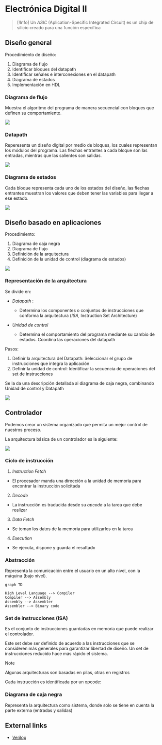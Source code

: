 # Electrónica Digital II





>[!Info]
>Un _ASIC_ (Aplication-Specific Integrated Circuit) es un chip de silicio creado para una función específica


## Diseño general

Procedimiento de diseño:
1. Diagrama de flujo
2. Identificar bloques del datapath
3. Identificar señales e interconexiones en el datapath
4. Diagrama de estados
5. Implementación en HDL


### Diagrama de flujo

Muestra el algoritmo del programa de manera secuencial con bloques que definen su comportamiento.

![](attachments/Pasted%20image%2020230328071931.png)



### Datapath

Reperesenta un diseño digital por medio de bloques, los cuales representan los módulos del programa. Las flechas entrantes a cada bloque son las entradas, mientras que las salientes son salidas.

![](attachments/Pasted%20image%2020230328071945.png)


### Diagrama de estados

Cada bloque representa cada uno de los estados del diseño, las flechas entrantes muestran los valores que deben tener las variables para llegar a ese estado.

![](attachments/Pasted%20image%2020230328072057.png)


## Diseño basado en aplicaciones

Procedimiento:

1.  Diagrama de caja negra
2.  Diagrama de flujo
3.  Definición de la arquitectura
4.  Definición de la unidad de control (diagrama de estados)

![](attachments/Pasted%20image%2020230328072136.png)


### Representación de la arquitectura

Se divide en:

-   _Datapath_ :
    
    -   Determina los componentes o conjuntos de instrucciones que conforma la arquitectura (_ISA_, Instruction Set Architecture)
-   _Unidad de control_
    
    -   Determina el comportamiento del programa mediante su cambio de estados. Coordina las operaciones del datapath

Pasos:

1.  Definir la arquitectura del Datapath: Seleccionar el grupo de instrucciones que integra la aplicación
2.  Definir la unidad de control: Identificar la secuencia de operaciones del set de instrucciones

Se la da una descripción detallada al diagrama de caja negra, combinando Unidad de control y Datapath

![](attachments/Pasted%20image%2020230328072319.png)


## Controlador

Podemos crear un sistema organizado que permita un mejor control de nuestros proceso.

La arquitectura básica de un controlador es la siguiente:

![](attachments/Pasted%20image%2020230328072355.png)


### Ciclo de instrucción

1. _Instruction Fetch_
  - El procesador manda una dirección a la unidad de memoria para encontrar la instrucción solicitada
2. _Decode_
  - La instrucción es traducida desde su _opcode_ a la tarea que debe realizar
3. _Data Fetch_
  - Se toman los datos de la memoria para utilizarlos en la tarea
4. _Execution_
  - Se ejecuta, dispone y guarda el resultado


### Abstracción

Representa la comunicación entre el usuario en un alto nivel, con la máquina (bajo nivel).

```mermaid
graph TD

High Level Language --> Compiler
Compiler --> Assembly
Assembly --> Assembler
Assembler --> Binary code
```

### Set de instrucciones (ISA)

Es el conjunto de instrucciones guardadas en memoria que puede realizar el controlador.

Este set debe ser definido de acuerdo a las instrucciones que se consideren más generales para garantizar libertad de diseño. Un set de instrucciones reducido hace más rápido el sistema.

>[!Note]
> Algunas arquitecturas son basadas en pilas, otras en registros

Cada instrucción es identificada por un opcode:






### Diagrama de caja negra

Representa la arquitectura como sistema, donde solo se tiene en cuenta la parte externa (entradas y salidas)





## External links

- [Verilog](Verilog.md)
